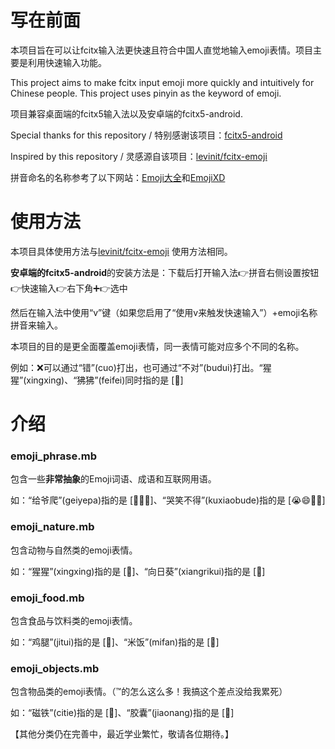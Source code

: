 # 写在前面
本项目旨在可以让fcitx输入法更快速且符合中国人直觉地输入emoji表情。项目主要是利用快速输入功能。

This project aims to make fcitx input emoji more quickly and intuitively for Chinese people. 
This project uses pinyin as the keyword of emoji.

项目兼容桌面端的fcitx5输入法以及安卓端的fcitx5-android.

Special thanks for this repository / 特别感谢该项目：[fcitx5-android](https://github.com/fcitx5-android/fcitx5-android)

Inspired by this repository / 灵感源自该项目：[levinit/fcitx-emoji](https://github.com/levinit/fcitx-emoji)

拼音命名的名称参考了以下网站：[Emoji大全](http://emojidaquan.com/)和[EmojiXD](https://emojixd.com/)

# 使用方法

本项目具体使用方法与[levinit/fcitx-emoji](https://github.com/levinit/fcitx-emoji) 使用方法相同。

**安卓端的fcitx5-android**的安装方法是：下载后打开输入法👉拼音右侧设置按钮👉快速输入👉右下角➕👉选中

然后在输入法中使用“v”键（如果您启用了“使用v来触发快速输入”）+emoji名称拼音来输入。

本项目的目的是更全面覆盖emoji表情，同一表情可能对应多个不同的名称。

例如：❌可以通过“错”(cuo)打出，也可通过“不对”(budui)打出。“猩猩”(xingxing)、“狒狒”(feifei)同时指的是 [🦍]

# 介绍

### emoji_phrase.mb

包含一些**非常抽象**的Emoji词语、成语和互联网用语。


如：“给爷爬”(geiyepa)指的是 [🤲👴🐛]、“哭笑不得”(kuxiaobude)指的是 [😭😄🙅🉐]

### emoji_nature.mb

包含动物与自然类的emoji表情。

如：“猩猩”(xingxing)指的是 [🦍]、“向日葵”(xiangrikui)指的是 [🌻]

### emoji_food.mb

包含食品与饮料类的emoji表情。

如：“鸡腿”(jitui)指的是 [🍗]、“米饭”(mifan)指的是 [🍚]

### emoji_objects.mb

包含物品类的emoji表情。（™的怎么这么多！我搞这个差点没给我累死）

如：“磁铁”(citie)指的是 [🧲]、“胶囊”(jiaonang)指的是 [💊]

【其他分类仍在完善中，最近学业繁忙，敬请各位期待。】
